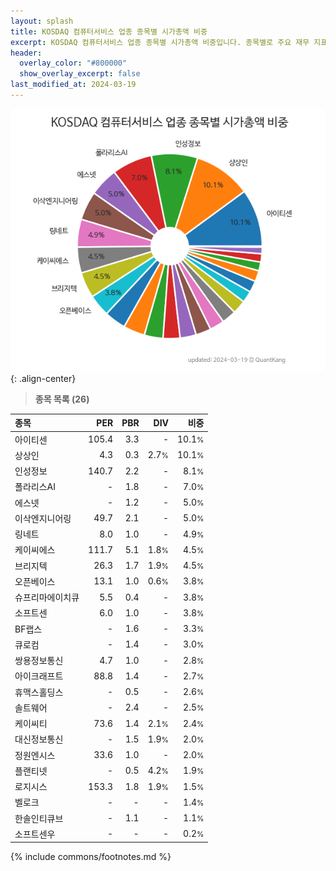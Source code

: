 ```yaml
---
layout: splash
title: KOSDAQ 컴퓨터서비스 업종 종목별 시가총액 비중
excerpt: KOSDAQ 컴퓨터서비스 업종 종목별 시가총액 비중입니다. 종목별로 주요 재무 지표를 함께 표시합니다.
header:
  overlay_color: "#800000"
  show_overlay_excerpt: false
last_modified_at: 2024-03-19
---
```



![KOSDAQ 컴퓨터서비스 업종 종목별 시가총액 비중](/stats/sector/images/kosdaq_업종_컴퓨터서비스_종목.png){: .align-center}


> **종목 목록 (26)**<a id="list"></a>

| **종목** | **PER** | **PBR** | **DIV** | **비중** |
| :------- | ------: | ------: | ------: | -------: |
| 아이티센 | 105.4 | 3.3 | - | 10.1<small>%</small> |
| 상상인 | 4.3 | 0.3 | 2.7<small>%</small> | 10.1<small>%</small> |
| 인성정보 | 140.7 | 2.2 | - | 8.1<small>%</small> |
| 폴라리스AI | - | 1.8 | - | 7.0<small>%</small> |
| 에스넷 | - | 1.2 | - | 5.0<small>%</small> |
| 이삭엔지니어링 | 49.7 | 2.1 | - | 5.0<small>%</small> |
| 링네트 | 8.0 | 1.0 | - | 4.9<small>%</small> |
| 케이씨에스 | 111.7 | 5.1 | 1.8<small>%</small> | 4.5<small>%</small> |
| 브리지텍 | 26.3 | 1.7 | 1.9<small>%</small> | 4.5<small>%</small> |
| 오픈베이스 | 13.1 | 1.0 | 0.6<small>%</small> | 3.8<small>%</small> |
| 슈프리마에이치큐 | 5.5 | 0.4 | - | 3.8<small>%</small> |
| 소프트센 | 6.0 | 1.0 | - | 3.8<small>%</small> |
| BF랩스 | - | 1.6 | - | 3.3<small>%</small> |
| 큐로컴 | - | 1.4 | - | 3.0<small>%</small> |
| 쌍용정보통신 | 4.7 | 1.0 | - | 2.8<small>%</small> |
| 아이크래프트 | 88.8 | 1.4 | - | 2.7<small>%</small> |
| 휴맥스홀딩스 | - | 0.5 | - | 2.6<small>%</small> |
| 솔트웨어 | - | 2.4 | - | 2.5<small>%</small> |
| 케이씨티 | 73.6 | 1.4 | 2.1<small>%</small> | 2.4<small>%</small> |
| 대신정보통신 | - | 1.5 | 1.9<small>%</small> | 2.0<small>%</small> |
| 정원엔시스 | 33.6 | 1.0 | - | 2.0<small>%</small> |
| 플랜티넷 | - | 0.5 | 4.2<small>%</small> | 1.9<small>%</small> |
| 로지시스 | 153.3 | 1.8 | 1.9<small>%</small> | 1.5<small>%</small> |
| 벨로크 | - | - | - | 1.4<small>%</small> |
| 한솔인티큐브 | - | 1.1 | - | 1.1<small>%</small> |
| 소프트센우 | - | - | - | 0.2<small>%</small> |

{% include commons/footnotes.md %}